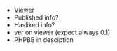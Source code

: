 - Viewer
- Published info?
- Hasliked info?
- ver on viewer (expect always 0.1)
- PHPBB in desciption
